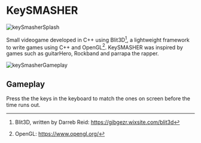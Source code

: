 #  KeySMASHER

![keySmasherSplash](https://github.com/MethodCa/KeySmasher/assets/15893276/dff78a3e-2369-48ae-b9d2-c25501d6780b)

Small videogame developed in C++ using Blit3D[^1], a lightweight framework to write games using C++ and OpenGL[^2]. KeySMASHER was inspired by games such as guitarHero, Rockband and parrapa the rapper.

![keySmasherGameplay](https://github.com/MethodCa/KeySmasher/assets/15893276/01205313-4db4-4437-86af-6131b23fc304)

## Gameplay

Press the the keys in the keyboard to match the ones on screen before the time runs out.

[^1]: Blit3D, written by Darreb Reid: https://gibgezr.wixsite.com/blit3d
[^2]: OpenGL: https://www.opengl.org/




